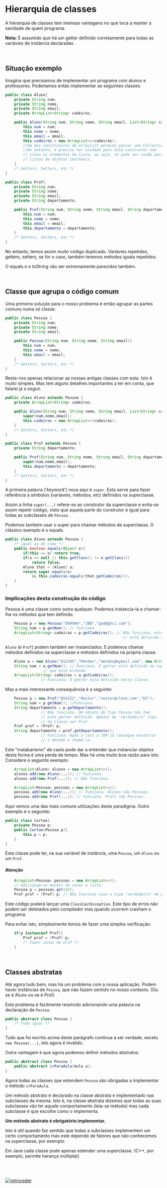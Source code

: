 # Hierarquia de classes

A hierarquia de classes tem imensas vantagens no que toca a manter a
sanidade de quem programa.

**Nota:** É assumido que há um getter definido corretamente para todas as
variáveis de instância declaradas.

<br>

## Situação exemplo
Imagina que precisamos de implementar um programa com alunos e professores.
Poderíamos então implementar as seguintes classes:
```java
public class Aluno{
	private String num;
	private String nome;
	private String email;
	private ArrayList<String> cadeiras;

	public Aluno(String num, String nome, String email, List<String> cadeiras){
		this.num = num;
		this.nome = nome;
		this.email = email;
		this.cadeiras = new ArrayList<>(cadeiras);
		//Um dos construtores de arraylist permite passar uma Collection.
		//No entanto, é preciso ter cuidado pois este construtor não
		// clona os elementos da lista, ou seja, só pode ser usado para
		// listas de objetos imutáveis.
	}
	/* Getters, Setters, etc */
}

public class Prof{
	private String num;
	private String nome;
	private String email;
	private String departamento;

	public Prof(String num, String nome, String email, String departamento){
		this.num = num;
		this.nome = nome;
		this.email = email;
		this.departamento = departamento;
	}
	/* Getters, Setters, etc */
}
```
No entanto, temos assim muito código duplicado. Variáveis repetidas,
getters, setters, se for o caso, também teremos métodos iguais repetidos.

O equals e o toString vão ser extremamente parecidos também.

<br>

## Classe que agrupa o código comum
Uma primeira solução para o nosso problema é então agrupar as partes comuns
numa só classe.
```java
public class Pessoa {
	private String num;
	private String nome;
	private String email;

	public Pessoa(String num, String nome, String email){
		this.num = num;
		this.nome = nome;
		this.email = email;
	}
	/* Getters, Setters, etc */
}
```
Resta-nos apenas relacionar as nossas antigas classes com esta.
Isto é muito simples. Mas tem alguns detalhes importantes a ter em conta,
que falarei já a seguir.
```java
public class Aluno extends Pessoa {
	private ArrayList<String> cadeiras;

	public Aluno(String num, String nome, String email, List<String> cadeiras){
		super(num,nome,email);
		this.cadeiras = new ArrayList<>(cadeiras);
	}
	/* Getters, Setters, etc */
}

public class Prof extends Pessoa {
	private String departamento;

	public Prof(String num, String nome, String email, String departamento){
		super(num,nome,email);
		this.departamento = departamento;
	}
	/* Getters, Setters, etc */
}
```
A primeira palavra ('keyword') nova aqui é `super`. Esta serve para fazer
referência a símbolos (variáveis, métodos, etc) definidos na superclasse.

Assim a linha `super(...)` refere-se ao construtor da superclasse e evita-se
assim repetir código, visto que aquela parte do construtor é igual para
todas as subclasses de `Pessoa`.

Podemos também usar o super para chamar métodos da superclasse. O clássico
exemplo é o equals.
```java
public class Aluno extends Pessoa {
	/* igual ao de cima */
	public boolean equals(Object o){
		if(this == o) return true;
		if(o == null || this.getClass() != o.getClass())
			return false;
		Aluno that = (Aluno) o;
		return super.equals(o)
		    && this.cadeiras.equals(that.getCadeiras());
	}
}
```
### Implicações desta construção do código
Pessoa é uma classe como outra qualquer. Podemos instancia-la e chamar-lhe
os métodos que tem definido.
```java
	Pessoa p = new Pessoa("D99999","JBB","god@ghci.com");
	String num = p.getNum(); // funciona
	ArrayList<String> cadeiras = p.getCadeiras(); // Não funciona, este getter não
                                                     // está definido na classe Pessoa.
```
`Aluno` (e `Prof`) podem também ser instanciados. E podemos chamar métodos
 definidos na superclasse e métodos definidos na própria classe.
```java
	Aluno a = new Aluno("A12345","Mendes","mendes@mymail.com", new ArrayList<>());
	String num = a.getNum(); // Funciona. O getter está definido na superclasse
				 // que esta estende.
	ArrayList<String> cadeiras = a.getCadeiras();
				// Funciona. O getter esta definido nesta classe.
```
Mas a mais interessante consequência é a seguinte:
```java
	Pessoa p = new Prof("D54321","Nestor","nestor@clone.com","DI");
	String num = p.getNum(); //Funciona.
	String departamento = p.getDepartamento();
				// Não funciona. Um objeto do tipo Pessoa não tem
				// este getter definido. Apesar do "verdadeiro" tipo
				// da classe ser Prof.
	Prof prof = (Prof) p;
	String departamento = prof.getDepartamento();
				// Funciona. Após o cast a JVM já consegue encontrar
				// o método e chamá-lo.
```
Este "malabarismo" de casts pode dar a entender que instanciar objetos desta
forma é uma perda de tempo. Mas há uma muito boa razão para isto. Considere
o seguinte exemplo:
```java
	ArrayList<Aluno> alunos = new ArrayList<>();
	alunos.add(new Aluno(...)); // Funciona.
	alunos.add(new Prof(...)); // Não funciona.

	ArrayList<Pessoa> pessoas = new ArrayList<>();
	pessoas.add(new Aluno(...)); // Funciona. Alunos são Pessoas.
	pessoas.add(new Prof(...)); // Funciona. Profs são Pessoas.
```
Aqui vemos uma das mais comuns utilizações deste paradigma. Outro exemplo é o seguinte:
```java
public class Cartao{
	private Pessoa p;
	public Cartao(Pessoa p){
		this.p = p;
	}
}
```
Esta classe pode ter, na sua variável de instância, uma `Pessoa`, um `Aluno`
ou um `Prof`.

#### Atenção
```java
	ArrayList<Pessoa> pessoas = new ArrayList<>();
	// Adicionam-se montes de cenas a lista.
	Pessoa p = pessoas.get(42);
	Prof prof = (Prof) p; // Não funciona caso o tipo "verdadeiro" de p não seja Prof.
```
Este código poderá lançar uma `ClassCastException`. Este tipo de erros não
podem ser detetados pelo compilador mas quando ocorrem crasham o programa.

Para evitar isto, simplesmente temos de fazer uma simples verificação:
```java
	if(p instanceof Prof){
		Prof prof = (Prof) p;
		/* Fazer cenas de prof */
	}
```

<br>

## Classes abstratas
Até agora tudo bem, mas há um problema com a nossa aplicação. Podem haver
 instâncias de `Pessoa`, que não fazem sentido no nosso contexto. (Ou se é
Aluno ou se é Prof)

Este problema é facilmente resolvido adicionando uma palavra na declaração
de `Pessoa`.
```java
public abstract class Pessoa {
	/* Tudo igual */
}
```
Tudo que foi escrito acima deste parágrafo continua a ser verdade, exceto
`new Pessoa(...)`, isto agora é inválido.

Outra vantagem é que agora podemos definir métodos abstratos.
```java
public abstract class Pessoa {
	public abstract irParaAula(Aula a);
}
```
Agora todas as classes que estendem `Pessoa` são obrigadas a implementar o
método `irParaAula`.

Um método abstrato é declarado na classe abstrata e implementado nas
subclasses da mesma. Isto é, na classe abstrata dizemos que todas as suas
subclasses vão ter aquele comportamento (leia-se método) mas cada subclasse
é que escolhe como o implementa.

**Um método abstrato é obrigatório implementar.**

Isto é útil quando faz sentido que todas a subclasses implementem um certo
comportamento mas este depende de fatores que não conhecemos na superclasse,
por exemplo.

Em Java cada classe pode apenas estender uma superclasse. (C++, por exemplo,
permite herança múltipla))

<br><br>

[![retroceder](https://raw.githubusercontent.com/David81820/Recursos-LCC/main/Rewind.png)](https://david81820.github.io/Recursos-LCC/2ano/2sem/POO/POO-Java)
